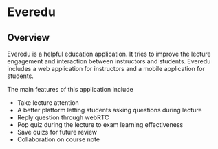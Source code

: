 # Everedu

## Overview 
Everedu is a helpful education application. It tries to improve the lecture engagement and interaction between instructors and students. Everedu includes a web application for instructors and a mobile application for students. 

The main features of this application include

+ Take lecture attention
+ A better platform letting students asking questions during lecture
+ Reply question through webRTC
+ Pop quiz during the lecture to exam learning effectiveness
+ Save quizs for future review
+ Collaboration on course note

## 
